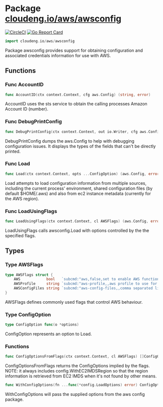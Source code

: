 # Package [cloudeng.io/aws/awsconfig](https://pkg.go.dev/cloudeng.io/aws/awsconfig?tab=doc)
[![CircleCI](https://circleci.com/gh/cloudengio/go.gotools.svg?style=svg)](https://circleci.com/gh/cloudengio/go.gotools) [![Go Report Card](https://goreportcard.com/badge/cloudeng.io/aws/awsconfig)](https://goreportcard.com/report/cloudeng.io/aws/awsconfig)

```go
import cloudeng.io/aws/awsconfig
```

Package awsconfig provides support for obtaining configuration and
associated credentials information for use with AWS.

## Functions
### Func AccountID
```go
func AccountID(ctx context.Context, cfg aws.Config) (string, error)
```
AccountID uses the sts service to obtain the calling processes Amazon
Account ID (number).

### Func DebugPrintConfig
```go
func DebugPrintConfig(ctx context.Context, out io.Writer, cfg aws.Config) error
```
DebugPrintConfig dumps the aws.Config to help with debugging configuration
issues. It displays the types of the fields that can't be directly printed.

### Func Load
```go
func Load(ctx context.Context, opts ...ConfigOption) (aws.Config, error)
```
Load attempts to load configuration information from multiple sources,
including the current process' environment, shared configuration files (by
default $HOME/.aws) and also from ec2 instance metadata (currently for the
AWS region).

### Func LoadUsingFlags
```go
func LoadUsingFlags(ctx context.Context, cl AWSFlags) (aws.Config, error)
```
LoadUsingFlags calls awsconfig.Load with options controlled by the the
specified flags.



## Types
### Type AWSFlags
```go
type AWSFlags struct {
	AWS            bool   `subcmd:"aws,false,set to enable AWS functionality"`
	AWSProfile     string `subcmd:"aws-profile,,aws profile to use for config/authentication"`
	AWSConfigFiles string `subcmd:"aws-config-files,,comma separated list of config files to use in place of those commonly found in $HOME/.aws"`
}
```
AWSFlags defines commonly used flags that control AWS behaviour.


### Type ConfigOption
```go
type ConfigOption func(o *options)
```
ConfigOption represents an option to Load.

### Functions

```go
func ConfigOptionsFromFlags(ctx context.Context, cl AWSFlags) []ConfigOption
```
ConfigOptionsFromFlags returns the ConfigOptions implied by the flags. NOTE:
it always includes config.WithEC2IMDSRegion so that the region information
is retrieved from EC2 IMDS when it's not found by other means.


```go
func WithConfigOptions(fn ...func(*config.LoadOptions) error) ConfigOption
```
WithConfigOptions will pass the supplied options from the aws config
package.







